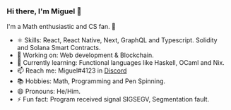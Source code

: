 ### Hi there, I'm Miguel 👋

I'm a Math enthusiastic and CS fan. 🧪


- ⚛️ Skills: React, React Native, Next, GraphQL and Typescript. Solidity and Solana Smart Contracts.
- 🔭 Working on: Web development & Blockchain.
- 🌱 Currently learning: Functional languages like Haskell, OCaml and Nix.
- 📫 Reach me: Miguel#4123 in [Discord](https://discord.com/new)
- 📚 Hobbies: Math, Programming and Pen Spinning.
- 😄 Pronouns: He/Him.
- ⚡ Fun fact: Program received signal SIGSEGV, Segmentation fault.
